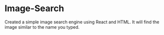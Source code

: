 # Image-Search

Created a simple image search engine using React and HTML. It will find the image similar to the name you typed.
